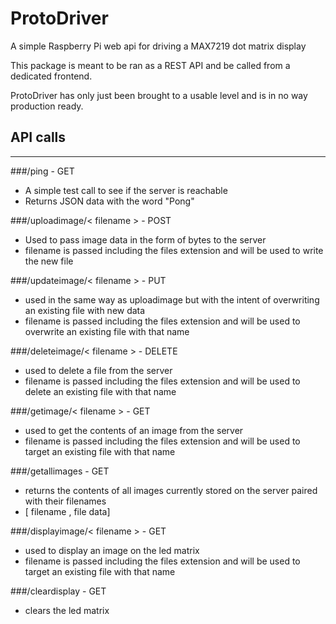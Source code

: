 # ProtoDriver
A simple Raspberry Pi web api for driving a MAX7219 dot matrix display

This package is meant to be ran as a REST API and be called from a dedicated frontend.

ProtoDriver has only just been brought to a usable level and is in no way production ready.

## API calls

***

###/ping - GET
* A simple test call to see if the server is reachable
* Returns JSON data with the word "Pong"

###/uploadimage/< filename > - POST
* Used to pass image data in the form of bytes to the server
* filename is passed including the files extension and will be used to write the new file

###/updateimage/< filename > - PUT
* used in the same way as uploadimage but with the intent of overwriting an existing file with new data
* filename is passed including the files extension and will be used to overwrite an existing file with that name

###/deleteimage/< filename > - DELETE
* used to delete a file from the server
* filename is passed including the files extension and will be used to delete an existing file with that name

###/getimage/< filename > - GET
* used to get the contents of an image from the server
* filename is passed including the files extension and will be used to target an existing file with that name

###/getallimages - GET
* returns the contents of all images currently stored on the server paired with their filenames
* [ filename , file data]

###/displayimage/< filename > - GET
* used to display an image on the led matrix
* filename is passed including the files extension and will be used to target an existing file with that name


###/cleardisplay - GET
* clears the led matrix